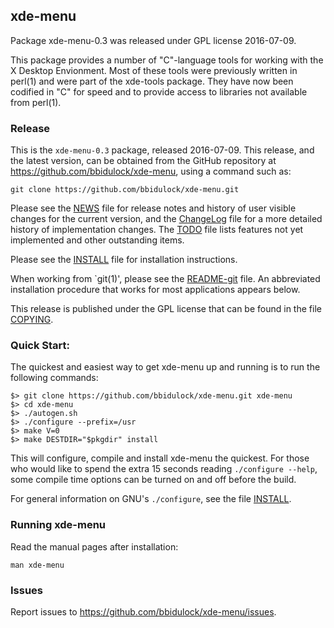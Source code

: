 
## xde-menu

Package xde-menu-0.3 was released under GPL license 2016-07-09.

This package provides a number of "C"-language tools for working with
the X Desktop Envionment.  Most of these tools were previously written
in perl(1) and were part of the xde-tools package.  They have now been
codified in "C" for speed and to provide access to libraries not
available from perl(1).


### Release

This is the `xde-menu-0.3` package, released 2016-07-09.  This release,
and the latest version, can be obtained from the GitHub repository at
https://github.com/bbidulock/xde-menu, using a command such as:

    git clone https://github.com/bbidulock/xde-menu.git

Please see the [NEWS](NEWS) file for release notes and history of user visible
changes for the current version, and the [ChangeLog](ChangeLog) file for a more
detailed history of implementation changes.  The [TODO](TODO) file lists
features not yet implemented and other outstanding items.

Please see the [INSTALL](INSTALL) file for installation instructions.

When working from `git(1)', please see the [README-git](README-git) file.  An
abbreviated installation procedure that works for most applications
appears below.

This release is published under the GPL license that can be found in
the file [COPYING](COPYING).

### Quick Start:

The quickest and easiest way to get xde-menu up and running is to run
the following commands:

    $> git clone https://github.com/bbidulock/xde-menu.git xde-menu
    $> cd xde-menu
    $> ./autogen.sh
    $> ./configure --prefix=/usr
    $> make V=0
    $> make DESTDIR="$pkgdir" install

This will configure, compile and install xde-menu the quickest.  For
those who would like to spend the extra 15 seconds reading `./configure
--help`, some compile time options can be turned on and off before the
build.

For general information on GNU's `./configure`, see the file [INSTALL](INSTALL).

### Running xde-menu

Read the manual pages after installation:

    man xde-menu

### Issues

Report issues to https://github.com/bbidulock/xde-menu/issues.

